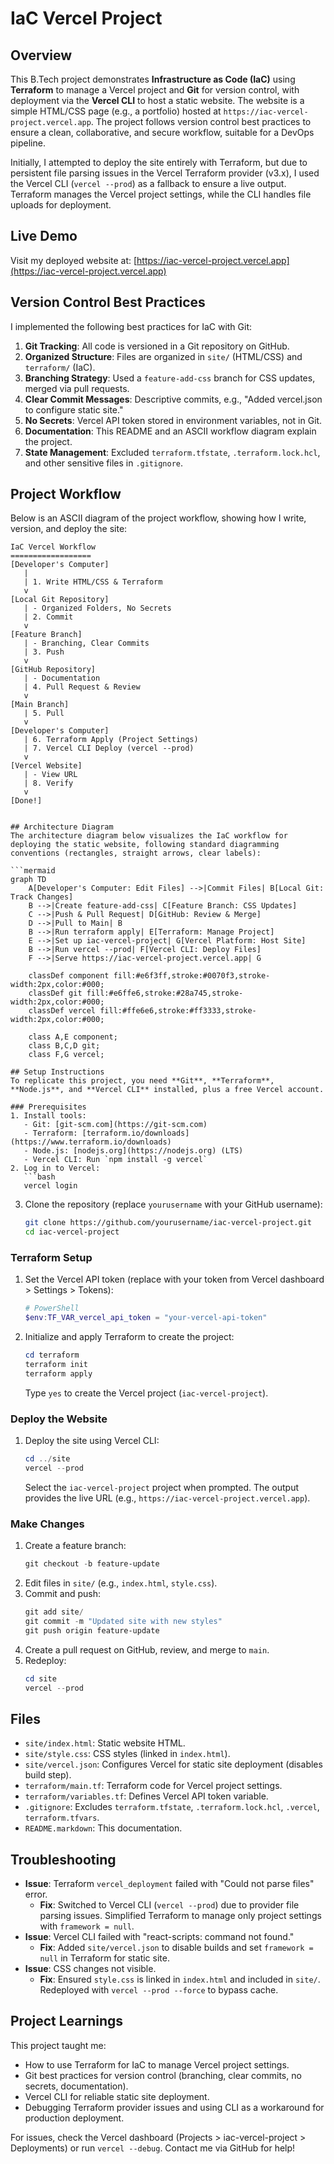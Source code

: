 # IaC Vercel Project

## Overview
This B.Tech project demonstrates **Infrastructure as Code (IaC)** using **Terraform** to manage a Vercel project and **Git** for version control, with deployment via the **Vercel CLI** to host a static website. The website is a simple HTML/CSS page (e.g., a portfolio) hosted at `https://iac-vercel-project.vercel.app`. The project follows version control best practices to ensure a clean, collaborative, and secure workflow, suitable for a DevOps pipeline.

Initially, I attempted to deploy the site entirely with Terraform, but due to persistent file parsing issues in the Vercel Terraform provider (v3.x), I used the Vercel CLI (`vercel --prod`) as a fallback to ensure a live output. Terraform manages the Vercel project settings, while the CLI handles file uploads for deployment.

## Live Demo
Visit my deployed website at: [https://iac-vercel-project.vercel.app](https://iac-vercel-project.vercel.app)

## Version Control Best Practices
I implemented the following best practices for IaC with Git:
1. **Git Tracking**: All code is versioned in a Git repository on GitHub.
2. **Organized Structure**: Files are organized in `site/` (HTML/CSS) and `terraform/` (IaC).
3. **Branching Strategy**: Used a `feature-add-css` branch for CSS updates, merged via pull requests.
4. **Clear Commit Messages**: Descriptive commits, e.g., "Added vercel.json to configure static site."
5. **No Secrets**: Vercel API token stored in environment variables, not in Git.
6. **Documentation**: This README and an ASCII workflow diagram explain the project.
7. **State Management**: Excluded `terraform.tfstate`, `.terraform.lock.hcl`, and other sensitive files in `.gitignore`.

## Project Workflow
Below is an ASCII diagram of the project workflow, showing how I write, version, and deploy the site:

```
IaC Vercel Workflow
==================
[Developer's Computer]
   |
   | 1. Write HTML/CSS & Terraform
   v
[Local Git Repository]
   | - Organized Folders, No Secrets
   | 2. Commit
   v
[Feature Branch]
   | - Branching, Clear Commits
   | 3. Push
   v
[GitHub Repository]
   | - Documentation
   | 4. Pull Request & Review
   v
[Main Branch]
   | 5. Pull
   v
[Developer's Computer]
   | 6. Terraform Apply (Project Settings)
   | 7. Vercel CLI Deploy (vercel --prod)
   v
[Vercel Website]
   | - View URL
   | 8. Verify
   v
[Done!]
```
```

## Architecture Diagram
The architecture diagram below visualizes the IaC workflow for deploying the static website, following standard diagramming conventions (rectangles, straight arrows, clear labels):

```mermaid
graph TD
    A[Developer's Computer: Edit Files] -->|Commit Files| B[Local Git: Track Changes]
    B -->|Create feature-add-css| C[Feature Branch: CSS Updates]
    C -->|Push & Pull Request| D[GitHub: Review & Merge]
    D -->|Pull to Main| B
    B -->|Run terraform apply| E[Terraform: Manage Project]
    E -->|Set up iac-vercel-project| G[Vercel Platform: Host Site]
    B -->|Run vercel --prod| F[Vercel CLI: Deploy Files]
    F -->|Serve https://iac-vercel-project.vercel.app| G

    classDef component fill:#e6f3ff,stroke:#0070f3,stroke-width:2px,color:#000;
    classDef git fill:#e6ffe6,stroke:#28a745,stroke-width:2px,color:#000;
    classDef vercel fill:#ffe6e6,stroke:#ff3333,stroke-width:2px,color:#000;

    class A,E component;
    class B,C,D git;
    class F,G vercel;

## Setup Instructions
To replicate this project, you need **Git**, **Terraform**, **Node.js**, and **Vercel CLI** installed, plus a free Vercel account.

### Prerequisites
1. Install tools:
   - Git: [git-scm.com](https://git-scm.com)
   - Terraform: [terraform.io/downloads](https://www.terraform.io/downloads)
   - Node.js: [nodejs.org](https://nodejs.org) (LTS)
   - Vercel CLI: Run `npm install -g vercel`
2. Log in to Vercel:
   ```bash
   vercel login
   ```
3. Clone the repository (replace `yourusername` with your GitHub username):
   ```bash
   git clone https://github.com/yourusername/iac-vercel-project.git
   cd iac-vercel-project
   ```

### Terraform Setup
1. Set the Vercel API token (replace with your token from Vercel dashboard > Settings > Tokens):
   ```powershell
   # PowerShell
   $env:TF_VAR_vercel_api_token = "your-vercel-api-token"
   ```
2. Initialize and apply Terraform to create the project:
   ```powershell
   cd terraform
   terraform init
   terraform apply
   ```
   Type `yes` to create the Vercel project (`iac-vercel-project`).

### Deploy the Website
1. Deploy the site using Vercel CLI:
   ```powershell
   cd ../site
   vercel --prod
   ```
   Select the `iac-vercel-project` project when prompted. The output provides the live URL (e.g., `https://iac-vercel-project.vercel.app`).

### Make Changes
1. Create a feature branch:
   ```powershell
   git checkout -b feature-update
   ```
2. Edit files in `site/` (e.g., `index.html`, `style.css`).
3. Commit and push:
   ```powershell
   git add site/
   git commit -m "Updated site with new styles"
   git push origin feature-update
   ```
4. Create a pull request on GitHub, review, and merge to `main`.
5. Redeploy:
   ```powershell
   cd site
   vercel --prod
   ```

## Files
- `site/index.html`: Static website HTML.
- `site/style.css`: CSS styles (linked in `index.html`).
- `site/vercel.json`: Configures Vercel for static site deployment (disables build step).
- `terraform/main.tf`: Terraform code for Vercel project settings.
- `terraform/variables.tf`: Defines Vercel API token variable.
- `.gitignore`: Excludes `terraform.tfstate`, `.terraform.lock.hcl`, `.vercel`, `terraform.tfvars`.
- `README.markdown`: This documentation.

## Troubleshooting
- **Issue**: Terraform `vercel_deployment` failed with "Could not parse files" error.
  - **Fix**: Switched to Vercel CLI (`vercel --prod`) due to provider file parsing issues. Simplified Terraform to manage only project settings with `framework = null`.
- **Issue**: Vercel CLI failed with "react-scripts: command not found."
  - **Fix**: Added `site/vercel.json` to disable builds and set `framework = null` in Terraform for static site.
- **Issue**: CSS changes not visible.
  - **Fix**: Ensured `style.css` is linked in `index.html` and included in `site/`. Redeployed with `vercel --prod --force` to bypass cache.

## Project Learnings
This project taught me:
- How to use Terraform for IaC to manage Vercel project settings.
- Git best practices for version control (branching, clear commits, no secrets, documentation).
- Vercel CLI for reliable static site deployment.
- Debugging Terraform provider issues and using CLI as a workaround for production deployment.

For issues, check the Vercel dashboard (Projects > iac-vercel-project > Deployments) or run `vercel --debug`. Contact me via GitHub for help!
